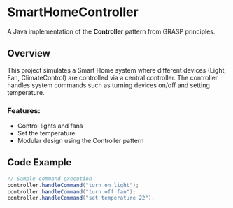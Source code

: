 # SmartHomeController

A Java implementation of the **Controller** pattern from GRASP principles.

## Overview

This project simulates a Smart Home system where different devices (Light, Fan, ClimateControl) are controlled via a central controller. The controller handles system commands such as turning devices on/off and setting temperature.

### Features:
- Control lights and fans
- Set the temperature
- Modular design using the Controller pattern

## Code Example

```java
// Sample command execution
controller.handleCommand("turn on light");
controller.handleCommand("turn off fan");
controller.handleCommand("set temperature 22");


